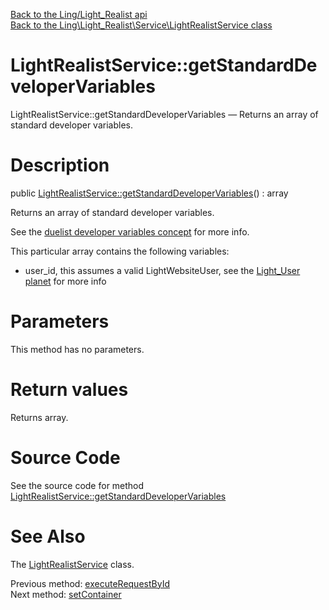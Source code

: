 [Back to the Ling/Light_Realist api](https://github.com/lingtalfi/Light_Realist/blob/master/doc/api/Ling/Light_Realist.md)<br>
[Back to the Ling\Light_Realist\Service\LightRealistService class](https://github.com/lingtalfi/Light_Realist/blob/master/doc/api/Ling/Light_Realist/Service/LightRealistService.md)


LightRealistService::getStandardDeveloperVariables
================



LightRealistService::getStandardDeveloperVariables — Returns an array of standard developer variables.




Description
================


public [LightRealistService::getStandardDeveloperVariables](https://github.com/lingtalfi/Light_Realist/blob/master/doc/api/Ling/Light_Realist/Service/LightRealistService/getStandardDeveloperVariables.md)() : array




Returns an array of standard developer variables.

See the [duelist developer variables concept](https://github.com/lingtalfi/Light_Realist/blob/master/doc/pages/duelist.md#providing-developer-variables) for more info.

This particular array contains the following variables:
- user_id, this assumes a valid LightWebsiteUser, see the [Light_User planet](https://github.com/lingtalfi/Light_User) for more info




Parameters
================

This method has no parameters.


Return values
================

Returns array.








Source Code
===========
See the source code for method [LightRealistService::getStandardDeveloperVariables](https://github.com/lingtalfi/Light_Realist/blob/master/Service/LightRealistService.php#L487-L504)


See Also
================

The [LightRealistService](https://github.com/lingtalfi/Light_Realist/blob/master/doc/api/Ling/Light_Realist/Service/LightRealistService.md) class.

Previous method: [executeRequestById](https://github.com/lingtalfi/Light_Realist/blob/master/doc/api/Ling/Light_Realist/Service/LightRealistService/executeRequestById.md)<br>Next method: [setContainer](https://github.com/lingtalfi/Light_Realist/blob/master/doc/api/Ling/Light_Realist/Service/LightRealistService/setContainer.md)<br>

